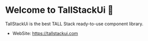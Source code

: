 # Welcome to TallStackUi 👋

TallStackUi is the best TALL Stack ready-to-use component library. 

- WebSite: https://tallstackui.com
